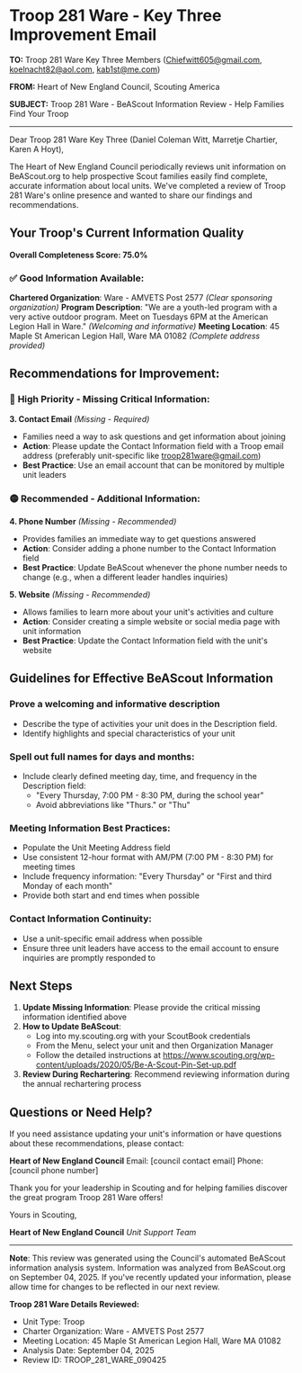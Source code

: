 # Troop 281 Ware - Key Three Improvement Email

**TO:** Troop 281 Ware Key Three Members (Chiefwitt605@gmail.com, koelnacht82@aol.com, kab1st@me.com)

**FROM:** Heart of New England Council, Scouting America

**SUBJECT:** Troop 281 Ware - BeAScout Information Review - Help Families Find Your Troop

---

Dear Troop 281 Ware Key Three (Daniel Coleman Witt, Marretje  Chartier, Karen A Hoyt),

The Heart of New England Council periodically reviews unit information on BeAScout.org to help prospective Scout families easily find complete, accurate information about local units. We've completed a review of Troop 281 Ware's online presence and wanted to share our findings and recommendations.

## Your Troop's Current Information Quality

**Overall Completeness Score: 75.0%**

### ✅ **Good Information Available:**
**Chartered Organization**: Ware - AMVETS Post 2577 *(Clear sponsoring organization)*
**Program Description**: "We are a youth-led program with a very active outdoor program. Meet on Tuesdays 6PM at the American Legion Hall in Ware." *(Welcoming and informative)*
**Meeting Location**: 45 Maple St American Legion Hall, Ware MA 01082 *(Complete address provided)*

## Recommendations for Improvement:

### 🔴 **High Priority - Missing Critical Information:**

**3. Contact Email** *(Missing - Required)*
- Families need a way to ask questions and get information about joining
- **Action**: Please update the Contact Information field with a Troop email address (preferably unit-specific like troop281ware@gmail.com)
- **Best Practice**: Use an email account that can be monitored by multiple unit leaders

### 🟡 **Recommended - Additional Information:**

**4. Phone Number** *(Missing - Recommended)*
- Provides families an immediate way to get questions answered
- **Action**: Consider adding a phone number to the Contact Information field
- **Best Practice**: Update BeAScout whenever the phone number needs to change (e.g., when a different leader handles inquiries)

**5. Website** *(Missing - Recommended)*
- Allows families to learn more about your unit's activities and culture
- **Action**: Consider creating a simple website or social media page with unit information
- **Best Practice**: Update the Contact Information field with the unit's website

## Guidelines for Effective BeAScout Information

### **Prove a welcoming and informative description**
- Describe the type of activities your unit does in the Description field.
- Identify highlights and special characteristics of your unit

### **Spell out full names for days and months:**
- Include clearly defined meeting day, time, and frequency in the Description field:
  - "Every Thursday, 7:00 PM - 8:30 PM, during the school year"
  - Avoid abbreviations like "Thurs." or "Thu"

### **Meeting Information Best Practices:**
- Populate the Unit Meeting Address field
- Use consistent 12-hour format with AM/PM (7:00 PM - 8:30 PM) for meeting times
- Include frequency information: "Every Thursday" or "First and third Monday of each month"
- Provide both start and end times when possible

### **Contact Information Continuity:**
- Use a unit-specific email address when possible
- Ensure three unit leaders have access to the email account to ensure inquiries are promptly responded to

## Next Steps

1. **Update Missing Information**: Please provide the critical missing information identified above
2. **How to Update BeAScout**: 
   - Log into my.scouting.org with your ScoutBook credentials
   - From the Menu, select your unit and then Organization Manager
   - Follow the detailed instructions at
     https://www.scouting.org/wp-content/uploads/2020/05/Be-A-Scout-Pin-Set-up.pdf
3. **Review During Rechartering**: Recommend reviewing information during the annual rechartering process

## Questions or Need Help?

If you need assistance updating your unit's information or have questions about these recommendations, please contact:

**Heart of New England Council**
Email: [council contact email]
Phone: [council phone number]

Thank you for your leadership in Scouting and for helping families discover the great program Troop 281 Ware offers!

Yours in Scouting,

**Heart of New England Council**
*Unit Support Team*

---

**Note**: This review was generated using the Council's automated BeAScout information analysis system. Information was analyzed from BeAScout.org on September 04, 2025. If you've recently updated your information, please allow time for changes to be reflected in our next review.

**Troop 281 Ware Details Reviewed:**
- Unit Type: Troop
- Charter Organization: Ware - AMVETS Post 2577
- Meeting Location: 45 Maple St American Legion Hall, Ware MA 01082
- Analysis Date: September 04, 2025
- Review ID: TROOP_281_WARE_090425